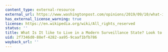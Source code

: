 ```yaml
---
content_type: external-resource
external_url: https://www.washingtonpost.com/opinions/2019/09/10/what-is-it-like-live-modern-surveillance-state-look-dubai/
has_external_license_warning: true
license: https://en.wikipedia.org/wiki/All_rights_reserved
status: ''
title: What Is It like to Live in a Modern Surveillance State? Look to Dubai
uid: 2f7346d0-88ef-4282-aa95-9caaf1bfb786
wayback_url: ''
---
```

